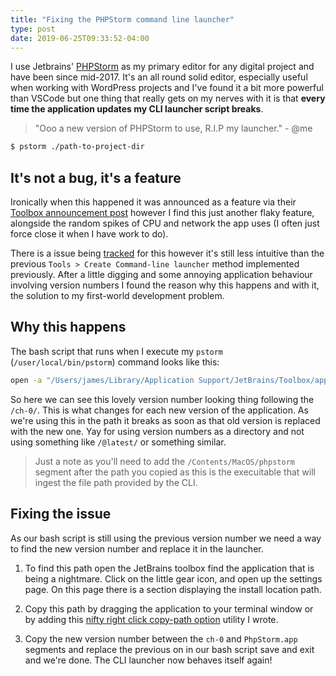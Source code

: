 ```yaml
---
title: "Fixing the PHPStorm command line launcher"
type: post
date: 2019-06-25T09:33:52-04:00
---
```


I use Jetbrains' [PHPStorm](https://www.jetbrains.com/phpstorm/) as my primary editor for any digital project and have been since mid-2017. It's an all round solid editor, especially useful when working with WordPress projects and I've found it a bit more powerful than VSCode but one thing that really gets on my nerves with it is that **every time the application updates my CLI launcher script breaks**.

> "Ooo a new version of PHPStorm to use, R.I.P my launcher." - @me

```bash
$ pstorm ./path-to-project-dir 
```

## It's not a bug, it's a feature

Ironically when this happened it was announced as a feature via their [Toolbox announcement post](https://blog.jetbrains.com/blog/2018/08/23/toolbox-app-1-11-whats-new/) however I find this just another flaky feature, alongside the random spikes of CPU and network the app uses (I often just force close it when I have work to do).

There is a issue being [tracked](https://youtrack.jetbrains.com/issue/TBX-1266) for this however it's still less intuitive than the previous `Tools > Create Command-line launcher` method implemented previously. After a little digging and some annoying application behaviour involving version numbers I found the reason why this happens and with it, the solution to my first-world development problem.

## Why this happens

The bash script that runs when I execute my `pstorm` (`/user/local/bin/pstorm`) command looks like this:

```bash
open -a "/Users/james/Library/Application Support/JetBrains/Toolbox/apps/PhpStorm/ch-0/191.7141.52/PhpStorm.app/Contents/MacOS/phpstorm" "$@"
```

So here we can see this lovely version number looking thing following the `/ch-0/`. This is what changes for each new version of the application. As we're using this in the path it breaks as soon as that old version is replaced with the new one. Yay for using version numbers as a directory and not using something like `/@latest/` or something similar.

> Just a note as you'll need to add the `/Contents/MacOS/phpstorm` segment after the path you copied as this is the execuitable that will ingest the file path provided by the CLI.

## Fixing the issue

As our bash script is still using the previous version number we need a way to find the new version number and replace it in the launcher. 

1. To find this path open the JetBrains toolbox find the application that is being a nightmare. Click on the little gear icon, and open up the settings page. On this page there is a section displaying the install location path. 
2. Copy this path by dragging the application to your terminal window or by adding this [nifty right click copy-path option](../macos-creating-a-right-click-option-to-copy-a-file-path/) utility I wrote.

3. Copy the new version number between the `ch-0` and `PhpStorm.app` segments and replace the previous on in our bash script save and exit and we're done. The CLI launcher now behaves itself again!
